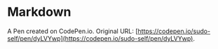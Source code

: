 # Markdown

A Pen created on CodePen.io. Original URL: [https://codepen.io/sudo-self/pen/dyLVYwp](https://codepen.io/sudo-self/pen/dyLVYwp).

